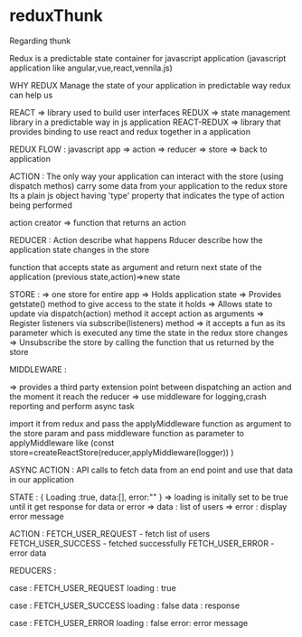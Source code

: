 # reduxThunk
Regarding thunk

Redux is a predictable state container for javascript application (javascript application 
like angular,vue,react,vennila.js)

WHY REDUX 
Manage the state of your application in predictable way redux can help us

REACT => library used to build user interfaces
REDUX => state management library in a predictable way in js application
REACT-REDUX => library that provides binding to use react and redux together in a application


REDUX FLOW :
javascript app => action => reducer => store => back to application

ACTION :
The only way your application can interact with the store (using dispatch methos)
carry some data from your application to the redux store
Its a plain js object having 'type' property that indicates the type of action being performed

action creator => function that returns an action

REDUCER : 
Action describe what happens Rducer describe how the application state changes in the store

function that accepts state as argument and return next state of the application
(previous state,action)=>new state

STORE :
=> one store for entire app
=> Holds application state
=> Provides getstate() method to give access to the state it holds
=> Allows state to update via dispatch(action) method it accept action as arguments
=> Register listeners via subscribe(listeners) method => it accepts a fun as its parameter which is executed any time the state in the redux store changes
=> Unsubscribe the store by calling the function that us returned by the store 

MIDDLEWARE :

=> provides a third party extension point between dispatching an action and the moment it reach the reducer
=> use middleware for logging,crash reporting and perform async task

import it from redux and pass the applyMiddleware function as argument to the store param and pass middleware function as parameter to applyMiddleware like (const store=createReactStore(reducer,applyMiddleware(logger)) )

ASYNC ACTION :
API calls to fetch data from an end point and use that data in our application

STATE :
{
    Loading :true,
    data:[],
    error:""
}
=> loading is initally set to be true until it get response for data or error
=> data : list of users
=> error : display error message

ACTION :
FETCH_USER_REQUEST - fetch list of users
FETCH_USER_SUCCESS - fetched successfully
FETCH_USER_ERROR - error data 

REDUCERS :

case : FETCH_USER_REQUEST
loading : true

case : FETCH_USER_SUCCESS
loading : false
data : response

case : FETCH_USER_ERROR
loading : false
error: error message



